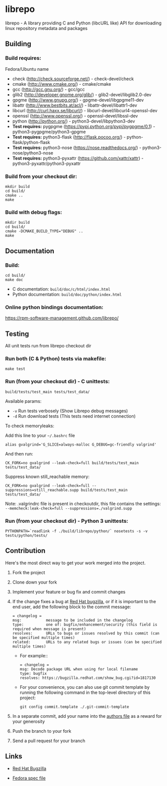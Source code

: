 # librepo

librepo - A library providing C and Python (libcURL like) API for downloading
linux repository metadata and packages

## Building

### Build requires:

Fedora/Ubuntu name

* check (http://check.sourceforge.net/) - check-devel/check
* cmake (http://www.cmake.org/) - cmake/cmake
* gcc (http://gcc.gnu.org/) - gcc/gcc
* glib2 (http://developer.gnome.org/glib/) - glib2-devel/libglib2.0-dev
* gpgme (http://www.gnupg.org/) - gpgme-devel/libgpgme11-dev
* libattr (http://www.bestbits.at/acl/) - libattr-devel/libattr1-dev
* libcurl (http://curl.haxx.se/libcurl/) - libcurl-devel/libcurl4-openssl-dev
* openssl (http://www.openssl.org/) - openssl-devel/libssl-dev
* python (http://python.org/) - python3-devel/libpython3-dev
* **Test requires:** pygpgme (https://pypi.python.org/pypi/pygpgme/0.1) - python3-pygpgme/python3-gpgme
* **Test requires:** python3-flask (http://flask.pocoo.org/) - python-flask/python-flask
* **Test requires:** python3-nose (https://nose.readthedocs.org/) - python3-nose/python3-nose
* **Test requires:** python3-pyxattr (https://github.com/xattr/xattr) - python3-pyxattr/python3-pyxattr

### Build from your checkout dir:

    mkdir build
    cd build/
    cmake ..
    make

### Build with debug flags:

    mkdir build
    cd build/
    cmake -DCMAKE_BUILD_TYPE="DEBUG" ..
    make

## Documentation

### Build:

    cd build/
    make doc

* C documentation: `build/doc/c/html/index.html`
* Python documentation: `build/doc/python/index.html`

### Online python bindings documentation:

https://rpm-software-management.github.com/librepo/

## Testing

All unit tests run from librepo checkout dir

### Run both (C & Python) tests via makefile:
    make test

### Run (from your checkout dir) - C unittests:

    build/tests/test_main tests/test_data/

Available params:

* ``-v`` Run tests verbosely (Show Librepo debug messages)
* ``-d`` Run download tests (This tests need internet connection)

To check memoryleaks:

Add this line to your ``~/.bashrc`` file

    alias gvalgrind='G_SLICE=always-malloc G_DEBUG=gc-friendly valgrind'

And then run:

    CK_FORK=no gvalgrind --leak-check=full build/tests/test_main tests/test_data/

Suppress known still_reachable memory:

    CK_FORK=no gvalgrind --leak-check=full --suppressions=still_reachable.supp build/tests/test_main tests/test_data/

Note: .valgrindrc file is present in checkoutdir, this file contains the settings:
`--memcheck:leak-check=full --suppressions=./valgrind.supp`

### Run (from your checkout dir) - Python 3 unittests:

    PYTHONPATH=`readlink -f ./build/librepo/python/` nosetests -s -v tests/python/tests/

## Contribution

Here's the most direct way to get your work merged into the project.

1. Fork the project
1. Clone down your fork
1. Implement your feature or bug fix and commit changes
1. If the change fixes a bug at [Red Hat bugzilla](https://bugzilla.redhat.com/), or if it is important to the end user, add the following block to the commit message:

       = changelog =
       msg:           message to be included in the changelog
       type:          one of: bugfix/enhancement/security (this field is required when message is present)
       resolves:      URLs to bugs or issues resolved by this commit (can be specified multiple times)
       related:       URLs to any related bugs or issues (can be specified multiple times)

   * For example::

         = changelog =
         msg: Decode package URL when using for local filename
         type: bugfix
         resolves: https://bugzilla.redhat.com/show_bug.cgi?id=1817130

   * For your convenience, you can also use git commit template by running the following command in the top-level directory of this project:

         git config commit.template ./.git-commit-template

1. In a separate commit, add your name into the [authors file](https://github.com/rpm-software-management/librepo/blob/master/AUTHORS) as a reward for your generosity
1. Push the branch to your fork
1. Send a pull request for your branch

## Links

* [Red Hat Bugzilla](https://bugzilla.redhat.com/buglist.cgi?query_format=advanced&bug_status=NEW&bug_status=ASSIGNED&bug_status=MODIFIED&bug_status=VERIFIED&component=librepo)

* [Fedora spec file](http://pkgs.fedoraproject.org/cgit/librepo.git/tree/librepo.spec)
